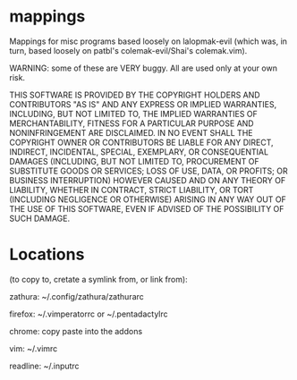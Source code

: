 mappings
========

Mappings for misc programs based loosely on lalopmak-evil (which was, in turn, based loosely on patbl's colemak-evil/Shai's colemak.vim).

WARNING: some of these are VERY buggy.  All are used only at your own risk.

THIS SOFTWARE IS PROVIDED BY THE COPYRIGHT HOLDERS AND CONTRIBUTORS "AS IS" AND
ANY EXPRESS OR IMPLIED WARRANTIES, INCLUDING, BUT NOT LIMITED TO, THE IMPLIED
WARRANTIES OF MERCHANTABILITY, FITNESS FOR A PARTICULAR PURPOSE AND NONINFRINGEMENT
ARE DISCLAIMED. IN NO EVENT SHALL THE COPYRIGHT OWNER OR CONTRIBUTORS BE LIABLE FOR
ANY DIRECT, INDIRECT, INCIDENTAL, SPECIAL, EXEMPLARY, OR CONSEQUENTIAL DAMAGES
(INCLUDING, BUT NOT LIMITED TO, PROCUREMENT OF SUBSTITUTE GOODS OR SERVICES;
LOSS OF USE, DATA, OR PROFITS; OR BUSINESS INTERRUPTION) HOWEVER CAUSED AND
ON ANY THEORY OF LIABILITY, WHETHER IN CONTRACT, STRICT LIABILITY, OR TORT
(INCLUDING NEGLIGENCE OR OTHERWISE) ARISING IN ANY WAY OUT OF THE USE OF THIS
SOFTWARE, EVEN IF ADVISED OF THE POSSIBILITY OF SUCH DAMAGE.


Locations 
========

(to copy to, cretate a symlink from, or link from):


zathura: ~/.config/zathura/zathurarc

firefox: ~/.vimperatorrc or ~/.pentadactylrc

chrome: copy paste into the addons

vim: ~/.vimrc

readline: ~/.inputrc